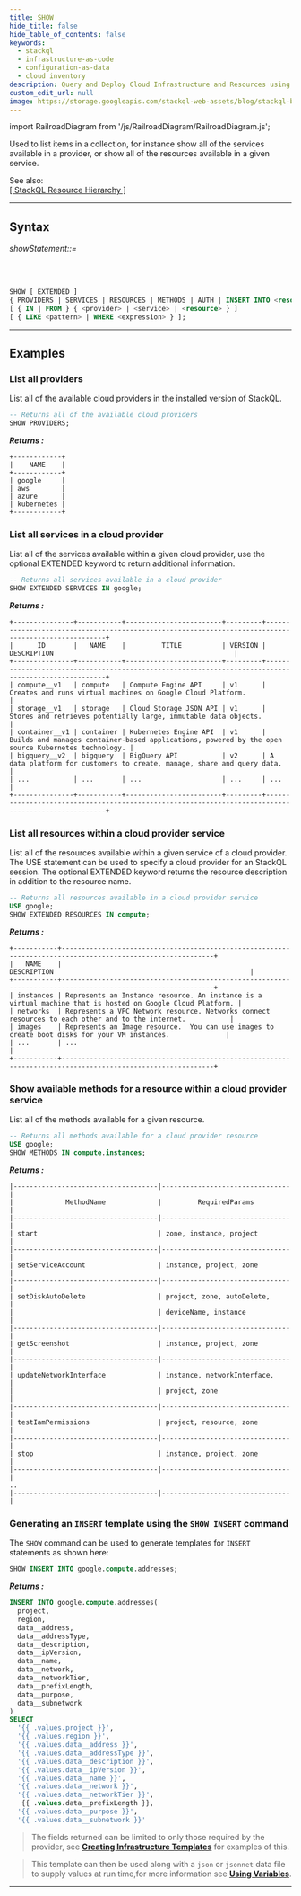 ```yaml
---
title: SHOW
hide_title: false
hide_table_of_contents: false
keywords:
  - stackql
  - infrastructure-as-code
  - configuration-as-data
  - cloud inventory
description: Query and Deploy Cloud Infrastructure and Resources using SQL
custom_edit_url: null
image: https://storage.googleapis.com/stackql-web-assets/blog/stackql-blog-post-featured-image.png
---
```

import RailroadDiagram from '/js/RailroadDiagram/RailroadDiagram.js';

Used to list items in a collection, for instance show all of the services available in a provider, or show all of the resources available in a given service.

See also:  
[[ StackQL Resource Hierarchy ]](/docs/getting-started/resource-hierarchy)

* * * 

## Syntax

*showStatement::=*

<RailroadDiagram 
type="show"
/>

&nbsp;  
&nbsp;  

```sql
SHOW [ EXTENDED ]
{ PROVIDERS | SERVICES | RESOURCES | METHODS | AUTH | INSERT INTO <resource> }
[ { IN | FROM } { <provider> | <service> | <resource> } ]
[ { LIKE <pattern> | WHERE <expression> } ];
```
* * *

## Examples

### List all providers
List all of the available cloud providers in the installed version of StackQL.
```sql
-- Returns all of the available cloud providers
SHOW PROVIDERS;
```
*__Returns :__*

    +------------+
    |    NAME    |
    +------------+
    | google     |
    | aws        |
    | azure      |
    | kubernetes |
    +------------+

### List all services in a cloud provider
List all of the services available within a given cloud provider, use the optional EXTENDED keyword to return additional information.
```sql
-- Returns all services available in a cloud provider
SHOW EXTENDED SERVICES IN google;
```
*__Returns :__*  

    +---------------+-----------+------------------------+---------+----------------------------------------------------------------------------------------------------+
    |      ID       |   NAME    |         TITLE          | VERSION |                                            DESCRIPTION                                             |
    +---------------+-----------+------------------------+---------+----------------------------------------------------------------------------------------------------+
    | compute__v1   | compute   | Compute Engine API     | v1      | Creates and runs virtual machines on Google Cloud Platform.                                        |
    | storage__v1   | storage   | Cloud Storage JSON API | v1      | Stores and retrieves potentially large, immutable data objects.                                    |
    | container__v1 | container | Kubernetes Engine API  | v1      | Builds and manages container-based applications, powered by the open source Kubernetes technology. |
    | bigquery__v2  | bigquery  | BigQuery API           | v2      | A data platform for customers to create, manage, share and query data.                             |
    | ...           | ...       | ...                    | ...     | ...                                                                                                |
    +---------------+-----------+------------------------+---------+----------------------------------------------------------------------------------------------------+



### List all resources within a cloud provider service
List all of the resources available within a given service of a cloud provider.  The USE statement can be used to specify a cloud provider for an StackQL session.  The optional EXTENDED keyword returns the resource description in addition to the resource name.
```sql
-- Returns all resources available in a cloud provider service
USE google;
SHOW EXTENDED RESOURCES IN compute;
```
*__Returns :__*  

    +-----------+------------------------------------------------------------------------------------------------------------+
    |   NAME    |                                                DESCRIPTION                                                 |
    +-----------+------------------------------------------------------------------------------------------------------------+
    | instances | Represents an Instance resource. An instance is a virtual machine that is hosted on Google Cloud Platform. |
    | networks  | Represents a VPC Network resource. Networks connect resources to each other and to the internet.           |
    | images    | Represents an Image resource.  You can use images to create boot disks for your VM instances.              |
    | ...       | ...                                                                                                        |
    +-----------+------------------------------------------------------------------------------------------------------------+

### Show available methods for a resource within a cloud provider service
List all of the methods available for a given resource.
```sql
-- Returns all methods available for a cloud provider resource
USE google;
SHOW METHODS IN compute.instances;
```
*__Returns :__*  

    |------------------------------------|--------------------------------|
    |             MethodName             |         RequiredParams         |
    |------------------------------------|--------------------------------|
    | start                              | zone, instance, project        |
    |------------------------------------|--------------------------------|
    | setServiceAccount                  | instance, project, zone        |
    |------------------------------------|--------------------------------|
    | setDiskAutoDelete                  | project, zone, autoDelete,     |
    |                                    | deviceName, instance           |
    |------------------------------------|--------------------------------|
    | getScreenshot                      | instance, project, zone        |
    |------------------------------------|--------------------------------|
    | updateNetworkInterface             | instance, networkInterface,    |
    |                                    | project, zone                  |
    |------------------------------------|--------------------------------|
    | testIamPermissions                 | project, resource, zone        |
    |------------------------------------|--------------------------------|
    | stop                               | instance, project, zone        |
    |------------------------------------|--------------------------------|
    ..
    |------------------------------------|--------------------------------|

### Generating an `INSERT` template using the `SHOW INSERT` command

The `SHOW` command can be used to generate templates for `INSERT` statements as shown here:

```sql
SHOW INSERT INTO google.compute.addresses;
```
*__Returns :__*  

```sql
INSERT INTO google.compute.addresses(
  project,
  region,
  data__address,
  data__addressType,
  data__description,
  data__ipVersion,
  data__name,
  data__network,
  data__networkTier,
  data__prefixLength,
  data__purpose,
  data__subnetwork
)
SELECT
  '{{ .values.project }}',
  '{{ .values.region }}',
  '{{ .values.data__address }}',
  '{{ .values.data__addressType }}',
  '{{ .values.data__description }}',
  '{{ .values.data__ipVersion }}',
  '{{ .values.data__name }}',
  '{{ .values.data__network }}',
  '{{ .values.data__networkTier }}',
   {{ .values.data__prefixLength }},
  '{{ .values.data__purpose }}',
  '{{ .values.data__subnetwork }}'
```

> The fields returned can be limited to only those required by the provider, see [__Creating Infrastructure Templates__](/docs/getting-started/templating) for examples of this.

> This template can then be used along with a `json` or `jsonnet` data file to supply values at run time,for more information see [__Using Variables__](/docs/getting-started/variables).

* * * 